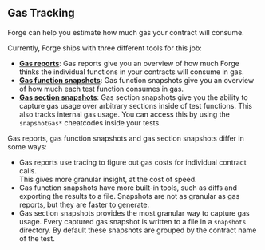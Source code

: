 ## Gas Tracking

Forge can help you estimate how much gas your contract will consume.

Currently, Forge ships with three different tools for this job:

- [**Gas reports**](#TODO): Gas reports give you an overview of how much Forge thinks the
  individual functions in your contracts will consume in gas.
- [**Gas function snapshots**](#TODO): Gas function snapshots give you an overview of how much
  each test function consumes in gas.
- [**Gas section snapshots**](#TODO): Gas section snapshots give you the ability to capture gas usage over arbitrary sections inside of test functions.
  This also tracks internal gas usage. You can access this by using the `snapshotGas*` cheatcodes inside your tests.

Gas reports, gas function snapshots and gas section snapshots differ in some ways:

- Gas reports use tracing to figure out gas costs for individual contract calls.  
  This gives more granular insight, at the cost of speed.
- Gas function snapshots have more built-in tools, such as diffs and exporting the results to a file.
  Snapshots are not as granular as gas reports, but they are faster to generate.
- Gas section snapshots provides the most granular way to capture gas usage. Every captured gas snapshot is written to a file in a `snapshots` directory.
  By default these snapshots are grouped by the contract name of the test.
